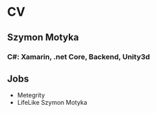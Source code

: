 # CV

## Szymon Motyka
### C#: Xamarin, .net Core, Backend, Unity3d


## Jobs 
- Metegrity 
- LifeLike Szymon Motyka
 